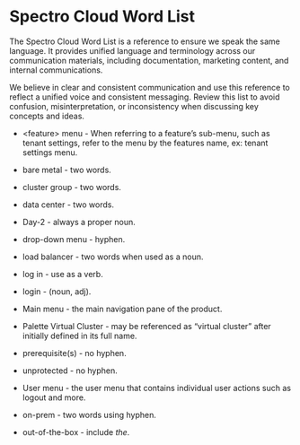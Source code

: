 # Spectro Cloud Word List

The Spectro Cloud Word List is a reference to ensure we speak the same language.  It provides unified language and terminology across our communication materials, including documentation, marketing content, and internal communications. 

We believe in clear and consistent communication and use this reference to reflect a unified voice and consistent messaging.  Review this list to avoid confusion, misinterpretation, or inconsistency when discussing key concepts and ideas. 

- <<feature>feature> menu - When referring to a feature’s sub-menu, such as tenant settings, refer to the menu by the features name, ex: tenant settings menu.

- bare metal - two words.

- cluster group - two words.

- data center - two words.

- Day-2 - always a proper noun.

- drop-down menu - hyphen.

- load balancer - two words when used as a noun. 

- log in - use as a verb. 

- login - (noun, adj).

- Main menu - the main navigation pane of the product.

- Palette Virtual Cluster - may be referenced as “virtual cluster” after initially defined in its full name.

- prerequisite(s) - no hyphen.

- unprotected - no hyphen.

- User menu - the user menu that contains individual user actions such as logout and more.

- on-prem - two words using hyphen.

- out-of-the-box - include _the_.
